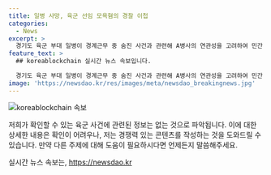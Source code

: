 ```yaml
---
title: 일병 사망, 육군 선임 모욕혐의 경찰 이첩
categories:
  - News
excerpt: >
  경기도 육군 부대 일병이 경계근무 중 숨진 사건과 관련해 A병사의 연관성을 고려하여 민간 경찰에 이첩했다고 5일 밝혔다. 육군은 A병사에게 모욕 혐의를 적용해 사건을 경찰에 신고했으며, 최종 판단은 민간경찰에서 이루어질 예정이라고 전했다. 지난달 23일 오전 5시께 발견된 일병의 사망은 민간경찰의 조사를 통해 밝혀질 예정이다.
feature_text: >
  ## koreablockchain 실시간 뉴스 속보입니다.

  경기도 육군 부대 일병이 경계근무 중 숨진 사건과 관련해 A병사의 연관성을 고려하여 민간 경찰에 이첩했다고 5일 밝혔다. 육군은 A병사에게 모욕 혐의를 적용해 사건을 경찰에 신고했으며, 최종 판단은 민간경찰에서 이루어질 예정이라고 전했다. 지난달 23일 오전 5시께 발견된 일병의 사망은 민간경찰의 조사를 통해 밝혀질 예정이다.
image: 'https://newsdao.kr/res/images/meta/newsdao_breakingnews.jpg'
---
```


<p><img src="https://newsdao.kr/res/images/meta/newsdao_breakingnews.jpg" alt="koreablockchain 속보" /></p>

<p>저희가 확인할 수 있는 육군 사건에 관련된 정보는 없는 것으로 파악됩니다. 이에 대한 상세한 내용은 확인이 어려우나, 저는 경쟁력 있는 콘텐츠를 작성하는 것을 도와드릴 수 있습니다. 만약 다른 주제에 대해 도움이 필요하시다면 언제든지 말씀해주세요.</p>
실시간 뉴스 속보는, <a href="https://newsdao.kr" rel="dofollow">https://newsdao.kr</a>


